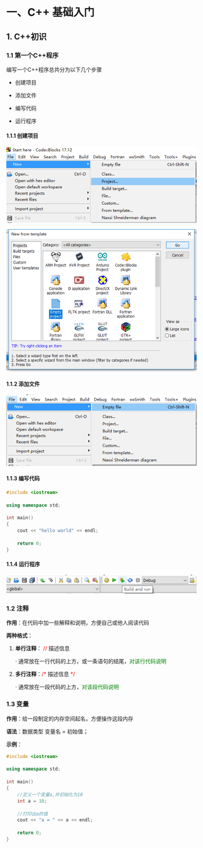 # 一、C++ 基础入门

## 1. C++初识

### 1.1 第一个C++程序

编写一个C++程序总共分为以下几个步骤

- 创建项目

- 添加文件

- 编写代码

- 运行程序

#### 1.1.1 创建项目 

![创建项目1](./assets/1552213340354.png)

![创建项目2](./assets/1552213388163.png)

#### 1.1.2 添加文件

![添加文件](./assets/1552213589233.png)

#### 1.1.3 编写代码

~~~c++
#include <iostream>

using namespace std;

int main()
{
    cout << "hello world" << endl;

    return 0;
}
~~~

#### 1.1.4 运行程序

![运行程序](./assets/1552213974552.png)

### 1.2 注释

**作用**：在代码中加一些解释和说明，方便自己或他人阅读代码

**两种格式**：

1. **单行注释**：<font color=red> // </font>描述信息

   · 通常放在一行代码的上方，或一条语句的结尾，<font color=green>对该行代码说明</font>

2. **多行注释**：<font color=red>/* </font>描述信息 <font color=red>*/</font>

   · 通常放在一段代码的上方，<font color=green>对该段代码说明</font>

### 1.3 变量

**作用**：给一段制定的内存空间起名，方便操作这段内存

**语法**：数据类型 变量名 = 初始值；

**示例**：

~~~c++
#include <iostream>

using namespace std;

int main()
{
    //定义一个变量a,并初始化为10
    int a = 10;
    
    //打印出a的值
	cout << "a = " << a << endl;
        
    return 0;
}
~~~